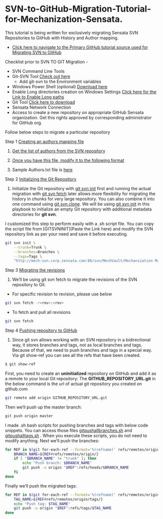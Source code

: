 # SVN-to-GitHub-Migration-Tutorial-for-Mechanization-Sensata.

This tutorial is being written for exclusively migrating Sensata SVN Repositories to GitHub with History and Author mapping. 

* [Click here to navigate to the Primary GitHub tutorial source used for Migrating SVN to GitHub](https://github.github.com/enterprise-migrations/#/./2.2.4.4.4-svn-full-playbook?id=svn-migration-with-full-history)

Checklist prior to SVN TO GIT Migration - 
* SVN Command Line Tools
* Git-SVN Tool [Check out here](https://git-scm.com/docs/git-svn)
    * Add git-svn to the Environment variables
* Windows Power Shell (optional) [Download here](https://docs.microsoft.com/en-us/powershell/scripting/install/installing-powershell-on-windows?view=powershell-7.2)
* Enable Long directories creation on Windows Settings [Click here for the Link to Enable Long paths](https://www.howtogeek.com/266621/how-to-make-windows-10-accept-file-paths-over-260-characters/#:~:text=In%20Windows%2010%20Pro%20or,item%20and%20double%2Dclick%20it.)
* Git Tool [Click here to download](https://git-scm.com/downloads)
* Sensata Network Connection
* Access to create a new repository on appropriate GitHub Sensata organization. Get this rights approved by corresponding administrator for GitHub org.

Follow below steps to migrate a particular repository

Step 1 [Creating an authors mapping file](https://github.github.com/enterprise-migrations/#/./2.2.4.4.4-svn-full-playbook?id=step-1-creating-an-authors-mapping-file)
1. [Get the list of authors from the SVN repository](https://github.github.com/enterprise-migrations/#/./2.2.4.4.4-svn-full-playbook?id=svn-migration-with-full-history:~:text=Get%20the%20list%20of%20authors%20from%20the%20SVN%20repo)
    
2. [Once you have this file, modify it to the following format](https://github.github.com/enterprise-migrations/#/./2.2.4.4.4-svn-full-playbook?id=svn-migration-with-full-history:~:text=Once%20you%20have%20this%20file%2C%20modify%20it%20to%20the%20following%20format%3A)

3. Sample Authors.txt file is [here]() 

Step 2 [Initializing the Git Repository](https://github.github.com/enterprise-migrations/#/./2.2.4.4.4-svn-full-playbook?id=step-2-initializing-the-git-repository)
1. Initialize the Git repository with [git svn init](https://git-scm.com/docs/git-svn#Documentation/git-svn.txt-eminitem) first and running the actual migration with [git svn fetch](https://git-scm.com/docs/git-svn#Documentation/git-svn.txt-emfetchem) later allows more flexibility for migrating the history in chunks for very large repository. You can also combine it into one command using [git svn clone](https://git-scm.com/docs/git-svn#Documentation/git-svn.txt-emcloneem). We will be using [git svn init](https://git-scm.com/docs/git-svn#Documentation/git-svn.txt-eminitem) in this playbook to initialize an empty Git repository with additional metadata directories for **git svn**.

I customized this step to perform easily with a .sh script file. You can copy the script file from [GITSVNINIT](Paste the Link here) and modify the SVN repository link as per your need and save it before executing. 
```bash
git svn init \
    --trunk=Trunk \
    --branches=Branches \
    --tags=Tags \
    "http://mech-svn.corp.sensata.com:86/svn/MechVault/Mechanization Machines/Giagfuse/190418-UnlatchCurrentTester#2"
```

Step 3 [Migrating the revisions](https://github.github.com/enterprise-migrations/#/./2.2.4.4.4-svn-full-playbook?id=step-3-migrating-the-revisions)
1. We’ll be using git svn fetch to migrate the revisions of the SVN repository to Git.

* For specific revision to revision, please use below 
```bash
git svn fetch -r<rev>:<rev>
```

* To fetch and pull all revisions 
```bash
git svn fetch
```


Step 4 [Pushing repository to GitHub](https://github.github.com/enterprise-migrations/#/./2.2.4.4.4-svn-full-playbook?id=step-4-pushing-repository-to-github)
1. Since git svn allows working with an SVN repository in a bidirectional way, it stores branches and tags, not as local branches and tags. Because of that, we need to push branches and tags in a special way. Via git show-ref you can see all the refs that have been created.

```bash
$ git show-ref
```

First, you need to create an **uninitialized** repository on GitHub and add it as a remote to your local Git repository: The **GITHUB_REPOSITORY_URL.git** in the below command is the url of actual git repository you created on github.com

```bash
git remote add origin GITHUB_REPOSITORY_URL.git
```

Then we’ll push up the master branch:

```bash
git push origin master
```

I made .sh bash scripts for pushing branches and tags with below code snippets. You can access those files [gitpushallbranches.sh]() and [gitpushalltags.sh]() . When you execute these scripts, you do not need to modify anything.
Next we’ll push the branches:

```bash
for REF in $(git for-each-ref --format='%(refname)' refs/remotes/origin/ | grep -v /tags/); do
    BRANCH_NAME=${REF#refs/remotes/origin/}
    if [ "$BRANCH_NAME" != "trunk" ]; then
        echo "Push branch: $BRANCH_NAME"
        git push -u origin "$REF":refs/heads/$BRANCH_NAME
    fi
done
```

Finally we’ll push the migrated tags:

```bash
for REF in $(git for-each-ref --format='%(refname)' refs/remotes/origin/ | grep /tags/); do
    TAG_NAME=${REF#refs/remotes/origin/tags/}
    echo "Push tag: $TAG_NAME"
    git push -u origin "$REF":refs/tags/$TAG_NAME
done
```
